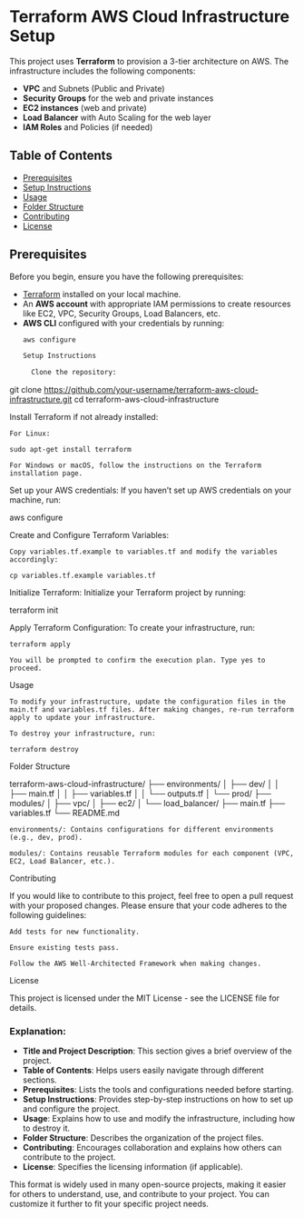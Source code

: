 # Terraform AWS Cloud Infrastructure Setup

This project uses **Terraform** to provision a 3-tier architecture on AWS. The infrastructure includes the following components:

- **VPC** and Subnets (Public and Private)
- **Security Groups** for the web and private instances
- **EC2 instances** (web and private)
- **Load Balancer** with Auto Scaling for the web layer
- **IAM Roles** and Policies (if needed)

## Table of Contents

- [Prerequisites](#prerequisites)
- [Setup Instructions](#setup-instructions)
- [Usage](#usage)
- [Folder Structure](#folder-structure)
- [Contributing](#contributing)
- [License](#license)

## Prerequisites

Before you begin, ensure you have the following prerequisites:

- [Terraform](https://www.terraform.io/downloads.html) installed on your local machine.
- An **AWS account** with appropriate IAM permissions to create resources like EC2, VPC, Security Groups, Load Balancers, etc.
- **AWS CLI** configured with your credentials by running:
  ```bash
  aws configure

  Setup Instructions

    Clone the repository:

git clone https://github.com/your-username/terraform-aws-cloud-infrastructure.git
cd terraform-aws-cloud-infrastructure

Install Terraform if not already installed:

    For Linux:

    sudo apt-get install terraform

    For Windows or macOS, follow the instructions on the Terraform installation page.

Set up your AWS credentials: If you haven’t set up AWS credentials on your machine, run:

aws configure

Create and Configure Terraform Variables:

    Copy variables.tf.example to variables.tf and modify the variables accordingly:

    cp variables.tf.example variables.tf

Initialize Terraform: Initialize your Terraform project by running:

terraform init

Apply Terraform Configuration: To create your infrastructure, run:

    terraform apply

    You will be prompted to confirm the execution plan. Type yes to proceed.

Usage

    To modify your infrastructure, update the configuration files in the main.tf and variables.tf files. After making changes, re-run terraform apply to update your infrastructure.

    To destroy your infrastructure, run:

    terraform destroy

Folder Structure

terraform-aws-cloud-infrastructure/
├── environments/
│   ├── dev/
│   │   ├── main.tf
│   │   ├── variables.tf
│   │   └── outputs.tf
│   └── prod/
├── modules/
│   ├── vpc/
│   ├── ec2/
│   └── load_balancer/
├── main.tf
├── variables.tf
└── README.md

    environments/: Contains configurations for different environments (e.g., dev, prod).

    modules/: Contains reusable Terraform modules for each component (VPC, EC2, Load Balancer, etc.).

Contributing

If you would like to contribute to this project, feel free to open a pull request with your proposed changes. Please ensure that your code adheres to the following guidelines:

    Add tests for new functionality.

    Ensure existing tests pass.

    Follow the AWS Well-Architected Framework when making changes.

License

This project is licensed under the MIT License - see the LICENSE file for details.


### Explanation:

- **Title and Project Description**: This section gives a brief overview of the project.
- **Table of Contents**: Helps users easily navigate through different sections.
- **Prerequisites**: Lists the tools and configurations needed before starting.
- **Setup Instructions**: Provides step-by-step instructions on how to set up and configure the project.
- **Usage**: Explains how to use and modify the infrastructure, including how to destroy it.
- **Folder Structure**: Describes the organization of the project files.
- **Contributing**: Encourages collaboration and explains how others can contribute to the project.
- **License**: Specifies the licensing information (if applicable).

This format is widely used in many open-source projects, making it easier for others to understand, use, and contribute to your project. You can customize it further to fit your specific project needs.




  
